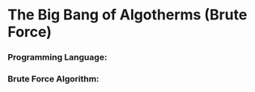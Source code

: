 # The Big Bang of Algotherms (Brute Force)

### Programming Language:


### Brute Force Algorithm:


